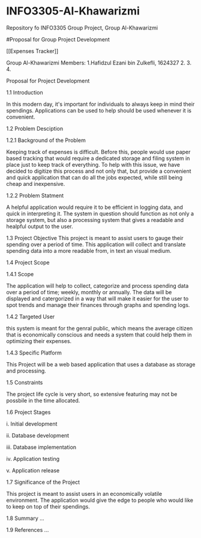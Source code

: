 # INFO3305-Al-Khawarizmi
Repository fo INFO3305 Group Project, Group Al-Khawarizmi


#Proposal for Group Project Development

[[Expenses Tracker]]

Group Al-Khawarizmi
Members:
  1.Hafidzul Ezani bin Zulkefli, 1624327
  2.
  3.
  4.
  
Proposal for Project Development
  
1.1 Introduction

In this modern day, it's important for individuals to always keep in mind their spendings. 
Applications can be used to help should be used whenever it is convenient. 
  
1.2 Problem Desciption
  
  1.2.1 Background of the Problem 
  
  Keeping track of expenses is difficult. Before this, people would use paper based tracking that would require a dedicated       storage and filing system in place just to keep track of everything. To help with this issue, we have decided to digitize this process and not only that, but provide a convenient and quick application that can do all the jobs expected, while still being cheap and inexpensive. 
  
  1.2.2 Problem Statment
 
 A helpful application would require it to be efficient in logging data, and quick in interpreting it. 
  The system in question should function as not only a storage system, but also a processing system that gives a readable and healpful output to the user. 
  
1.3 Project Objective
This project is meant to assist users to gauge their spending over a period of time.
This application will collect and translate spending data into a more readable from, in text an visual medium. 
  
1.4 Project Scope
  
  1.4.1 Scope
  
  The application will help to collect, categorize and process spending data over a period of time; weekly, monthly or annually.
  The data will be displayed and catergorized in a way that will make it easier for the user to spot trends and manage their finances through graphs and spending logs.  
  
  1.4.2 Targeted User
  
  this system is meant for the genral public, which means the average citizen that is economically conscious and needs a system that could help them in optimizing their expenses. 
  
  1.4.3 Specific Platform
  
  This Project will be a web based application that uses a database as storage and processing. 
  
1.5 Constraints

The project life cycle is very short, so extensive featuring may not be possbile in the time allocated. 

1.6 Project Stages
 
 i. Initial development
 
 ii. Database development
 
 iii. Database implementation

 iv. Application testing
 
 v. Application release

1.7 Significance of the Project

This project is meant to assist users in an economically volatile environment. 
The application would give the edge to people who would like to keep on top of their spendings.

1.8 Summary
...

1.9 References
...
